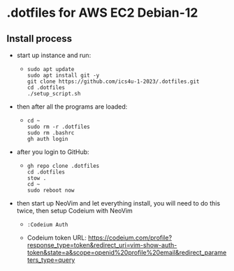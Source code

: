 # .dotfiles for AWS EC2 Debian-12

## Install process
- start up instance and run:
  - ```Shell
    sudo apt update
    sudo apt install git -y
    git clone https://github.com/ics4u-1-2023/.dotfiles.git
    cd .dotfiles
    ./setup_script.sh
    ```
- then after all the programs are loaded:
  - ```Shell
    cd ~
    sudo rm -r .dotfiles
    sudo rm .bashrc
    gh auth login
    ```
- after you login to GitHub:
  - ```Shell
    gh repo clone .dotfiles
    cd .dotfiles
    stow .
    cd ~
    sudo reboot now
    ```
- then start up NeoVim and let everything install, you will need to do this twice, then setup Codeium with NeoVim
  -  ```Shell
     :Codeium Auth
     ```
  - Codeium token URL: https://codeium.com/profile?response_type=token&redirect_uri=vim-show-auth-token&state=a&scope=openid%20profile%20email&redirect_parameters_type=query


